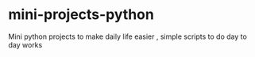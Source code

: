 # mini-projects-python
Mini python projects to make daily life easier , simple scripts to do day to day works
